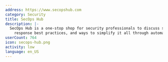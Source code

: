 ```yaml
---
address: https://www.secopshub.com
category: Security
title: SecOps Hub
description: |-
  SecOps Hub is a one-stop shop for security professionals to discuss strategies, incident
    response best practices, and ways to simplify it all through automation.
userCount: 764
icon: secops-hub.png
activity: low
language: en_US
---
```

